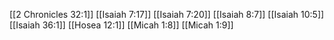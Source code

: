 [[2 Chronicles 32:1]]
[[Isaiah 7:17]]
[[Isaiah 7:20]]
[[Isaiah 8:7]]
[[Isaiah 10:5]]
[[Isaiah 36:1]]
[[Hosea 12:1]]
[[Micah 1:8]]
[[Micah 1:9]]
